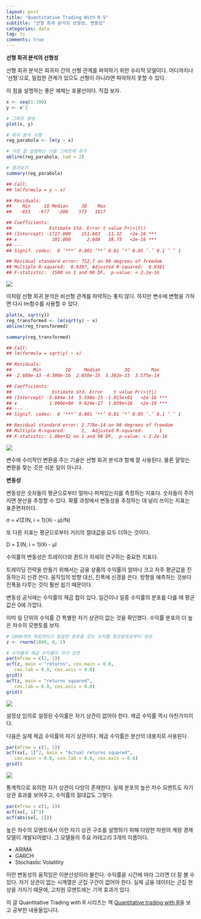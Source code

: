 ```yaml
---
layout: post
title: "Quantitative Trading With R-5"
subtitle: "선형 회귀 분석의 선형성, 변동성"
categories: data
tag: ts
comments: true
---
```


**선형 회귀 분석의 선형성**

선형 회귀 분석은 회귀자 간의 선형 관계를 파악하기 위한 수리적 모델이다. 어디까지나 '선형'으로, 밀접한 관계가 있으도 선형이 아니라면 파악하지 못할 수 있다.

이 점을 설명하는 좋은 예제는 포물선이다. 직접 보자.

```R
x <- seq(1:100)
y <- x^2

# 그래프 생성
plot(x, y)

# 회귀 분석 수행
reg_parabola <- lm(y ~ x)

# 가장 잘 설명하는 선을 그래프에 추가
abline(reg_parabola, lwd = 2)

# 결과보기
summary(reg_parabola)

## Call:
## lm(formula = y ~ x)

## Residuals:
##    Min     1Q Median     3Q    Max 
##   -833   -677   -208    573   1617 

## Coefficients:
##              Estimate Std. Error t value Pr(>|t|)    
## (Intercept) -1717.000    151.683  -11.32   <2e-16 ***
## x             101.000      2.608   38.73   <2e-16 ***
## ---
## Signif. codes:  0 ‘***’ 0.001 ‘**’ 0.01 ‘*’ 0.05 ‘.’ 0.1 ‘ ’ 1

## Residual standard error: 752.7 on 98 degrees of freedom
## Multiple R-squared:  0.9387,	Adjusted R-squared:  0.9381 
## F-statistic:  1500 on 1 and 98 DF,  p-value: < 2.2e-16
```

![](https://imgur.com/0JiHbwd.png)

이처럼 선형 회귀 분석은 비선형 관계를 파악하는 좋지 않다. 하지만 변수에 변형을 가하면 다시 lm함수를 사용할 수 있다.

``` R
plot(x, sqrt(y))
reg_transformed <- lm(sqrt(y) ~ x)
abline(reg_transformed)

summary(reg_transformed)

## Call:
## lm(formula = sqrt(y) ~ x)

## Residuals:
##        Min         1Q     Median         3Q        Max 
## -2.680e-13 -4.300e-16  2.850e-15  5.302e-15  3.575e-14 

## Coefficients:
##               Estimate Std. Error    t value Pr(>|t|)    
## (Intercept) -5.684e-14  5.598e-15 -1.015e+01   <2e-16 ***
## x            1.000e+00  9.624e-17  1.039e+16   <2e-16 ***
## ---
## Signif. codes:  0 ‘***’ 0.001 ‘**’ 0.01 ‘*’ 0.05 ‘.’ 0.1 ‘ ’ 1

## Residual standard error: 2.778e-14 on 98 degrees of freedom
## Multiple R-squared:      1,	Adjusted R-squared:      1 
## F-statistic: 1.08e+32 on 1 and 98 DF,  p-value: < 2.2e-16
```

![](https://imgur.com/Q6ZUgp1.png)

변수에 수리적인 변환을 주는 기술은 선형 회귀 분석과 함께 잘 사용된다. 물론 알맞는 변환을 찾는 것은 쉬운 일이 아니다.



**변동성**

변동성은 숫자들이 평균으로부터 얼마나 퍼져있는지를 측정하는 지표다. 숫자들이 주어지면 분산을 추정할 수 있다. 확률 과정에서 변동성을 추정하는 데 널리 쓰이는 지표는 표준편차이다.

σ = √(Σ(N, i = 1)(Xi - μ)/N)

또 다른 지표는 평균으로부터 거리의 절대값을 모두 더하는 것이다. 

D = Σ(N, i = 1)lXi - μl

수익률의 변동성은 트레이더와 퀸트가 자세히 연구하는 중요한 지표다.

트레이딩 전략을 만들기 위해서는 금융 상품의 수익률이 얼마나 크고 자주 평균값을 진동하는지 신경 쓴다. 움직임의 방향 대신, 진폭에 신경을 쓴다. 방향을 예측하는 것보다 진폭을 다루는 것이 훨씬 쉽기 때문이다.

변동성 공식에는 수익률의 제곱 합이 있다. 일간이나 일중 수익률의 분포를 다룰 때 평균값은 0에 가깝다. 

이미 일 단위의 수익률 간 특별한 자기 상관이 없는 것을 확인했다. 수익률 분포의 더 높은 차수의 모멘토를 보자.

```R
# 1000개의 독립적이고 동일한 분포를 갖는 숫자를 정규분포로부터 생성
z <- rnorm(1000, 0, 1)

# 수익률과 제곱 수익률의 자기 상관
par(mfrow = c(2, 1))
acf(z, main = "returns", cex.main = 0.8,
   cex.lab = 0.8, cex.axis = 0.8)
grid()
acf(z, main = "returns squared",
   cex.lab = 0.8, cex.axis = 0.8)
grid()
```

![](https://imgur.com/B0Bm4Us.png)

설정상 임의로 설정된 수익률은 자기 상관이 없어야 한다. 제곱 수익률 역시 마찬가지이다.

다음은 실제 제곱 수익률의 자기 상관이다. 제곱 수익률은 분산의 대용치로 사용된다.

```R
par(mfrow = c(1, 1))
acf(sv[, 1]^2, main = "Actual returns squared",
   cex.main = 0.8, cex.lab = 0.8, cex.axis = 0.8)
grid()
```

![](https://imgur.com/Nrwfy6w.png)

통계적으로 유의한 자기 상관이 다양히 존재한다. 실제 분포의 높은 차수 모멘트도 자기 상관 효과를 보여주고, 수익률의 절대값도 그렇다.

```R
par(mfrow = c(1, 1))
acf(sv[, 1]^3)
acf(abs(sv[, 1]))
```

높은 차수의 모멘트에서 이런 자기 상관 구조를 설명하기 위해 다양한 차원의 계량 경제 모델이 개발되어왔다. 그 모델들의 주요 카테고리 3개의 이름이다.

- ARIMA
- GARCH
- Stochastic Volatility

이런 변동성의 움직임은 이분산성이라 불린다. 수익률을 시간에 따라 그리면 더 잘 볼 수 있다. 자기 상관이 없는 시계열은 군집 구간이 없어야 한다. 실제 금융 데이터는 군집 현상을 가지기 때문에, 고차원 모멘트에는 기억 효과가 있다.



이 글 Quantitative Trading with R 시리즈는 책 [Quantitative trading with R](https://www.amazon.com/Quantitative-Trading-Understanding-Mathematical-Computational/dp/1137354070)을 보고 공부한 내용들입니다.